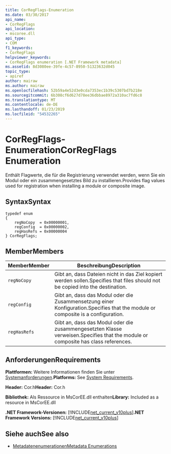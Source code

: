 ```yaml
---
title: CorRegFlags-Enumeration
ms.date: 03/30/2017
api_name:
- CorRegFlags
api_location:
- mscoree.dll
api_type:
- COM
f1_keywords:
- CorRegFlags
helpviewer_keywords:
- CorRegFlags enumeration [.NET Framework metadata]
ms.assetid: 8d3080ee-39fe-4c57-8950-51323632d045
topic_type:
- apiref
author: mairaw
ms.author: mairaw
ms.openlocfilehash: 52b59a4e52d3e0cda7353ec1b39c5307bd7b218e
ms.sourcegitcommit: 6b308cf6d627d78ee36dbbae8972a310ac7fd6c8
ms.translationtype: MT
ms.contentlocale: de-DE
ms.lasthandoff: 01/23/2019
ms.locfileid: "54532265"
---
```

# <a name="corregflags-enumeration"></a><span data-ttu-id="ce08a-102">CorRegFlags-Enumeration</span><span class="sxs-lookup"><span data-stu-id="ce08a-102">CorRegFlags Enumeration</span></span>
<span data-ttu-id="ce08a-103">Enthält Flagwerte, die für die Registrierung verwendet werden, wenn Sie ein Modul oder ein zusammengesetztes Bild zu installieren.</span><span class="sxs-lookup"><span data-stu-id="ce08a-103">Provides flag values used for registration when installing a module or composite image.</span></span>  
  
## <a name="syntax"></a><span data-ttu-id="ce08a-104">Syntax</span><span class="sxs-lookup"><span data-stu-id="ce08a-104">Syntax</span></span>  
  
```  
typedef enum   
{  
    regNoCopy  = 0x00000001,  
    regConfig  = 0x00000002,  
    regHasRefs = 0x00000004  
} CorRegFlags;  
```  
  
## <a name="members"></a><span data-ttu-id="ce08a-105">Member</span><span class="sxs-lookup"><span data-stu-id="ce08a-105">Members</span></span>  
  
|<span data-ttu-id="ce08a-106">Member</span><span class="sxs-lookup"><span data-stu-id="ce08a-106">Member</span></span>|<span data-ttu-id="ce08a-107">Beschreibung</span><span class="sxs-lookup"><span data-stu-id="ce08a-107">Description</span></span>|  
|------------|-----------------|  
|`regNoCopy`|<span data-ttu-id="ce08a-108">Gibt an, dass Dateien nicht in das Ziel kopiert werden sollen.</span><span class="sxs-lookup"><span data-stu-id="ce08a-108">Specifies that files should not be copied into the destination.</span></span>|  
|`regConfig`|<span data-ttu-id="ce08a-109">Gibt an, dass das Modul oder die Zusammensetzung einer Konfiguration.</span><span class="sxs-lookup"><span data-stu-id="ce08a-109">Specifies that the module or composite is a configuration.</span></span>|  
|`regHasRefs`|<span data-ttu-id="ce08a-110">Gibt an, dass das Modul oder die zusammengesetzten Klasse verweisen.</span><span class="sxs-lookup"><span data-stu-id="ce08a-110">Specifies that the module or composite has class references.</span></span>|  
  
## <a name="requirements"></a><span data-ttu-id="ce08a-111">Anforderungen</span><span class="sxs-lookup"><span data-stu-id="ce08a-111">Requirements</span></span>  
 <span data-ttu-id="ce08a-112">**Plattformen:** Weitere Informationen finden Sie unter [Systemanforderungen](../../../../docs/framework/get-started/system-requirements.md).</span><span class="sxs-lookup"><span data-stu-id="ce08a-112">**Platforms:** See [System Requirements](../../../../docs/framework/get-started/system-requirements.md).</span></span>  
  
 <span data-ttu-id="ce08a-113">**Header:** Cor.h</span><span class="sxs-lookup"><span data-stu-id="ce08a-113">**Header:** Cor.h</span></span>  
  
 <span data-ttu-id="ce08a-114">**Bibliothek:** Als Ressource in MsCorEE.dll enthalten</span><span class="sxs-lookup"><span data-stu-id="ce08a-114">**Library:** Included as a resource in MsCorEE.dll</span></span>  
  
 <span data-ttu-id="ce08a-115">**.NET Framework-Versionen:** [!INCLUDE[net_current_v10plus](../../../../includes/net-current-v10plus-md.md)]</span><span class="sxs-lookup"><span data-stu-id="ce08a-115">**.NET Framework Versions:** [!INCLUDE[net_current_v10plus](../../../../includes/net-current-v10plus-md.md)]</span></span>  
  
## <a name="see-also"></a><span data-ttu-id="ce08a-116">Siehe auch</span><span class="sxs-lookup"><span data-stu-id="ce08a-116">See also</span></span>
- [<span data-ttu-id="ce08a-117">Metadatenenumerationen</span><span class="sxs-lookup"><span data-stu-id="ce08a-117">Metadata Enumerations</span></span>](../../../../docs/framework/unmanaged-api/metadata/metadata-enumerations.md)
